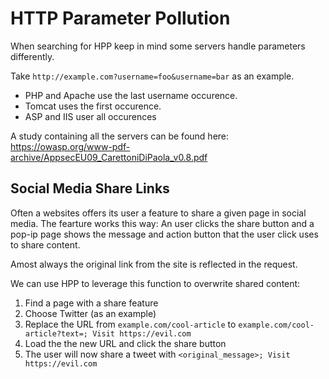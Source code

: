 # HTTP Parameter Pollution

When searching for HPP keep in mind some servers handle parameters differently.

Take `http://example.com?username=foo&username=bar` as an example. 
- PHP and Apache use the last username occurence. 
- Tomcat uses the first occurence. 
- ASP and IIS user all occurences

A study containing all the servers can be found here: https://owasp.org/www-pdf-archive/AppsecEU09_CarettoniDiPaola_v0.8.pdf

## Social Media Share Links

Often a websites offers its user a feature to share a given page in social media. The fearture works this way: An user clicks the share button and a pop-ip page shows the message and action button that the user click uses to share content.

Amost always the original link from the site is reflected in the request.

We can use HPP to leverage this function to overwrite shared content:

1) Find a page with a share feature
2) Choose Twitter (as an example)
3) Replace the URL from `example.com/cool-article` to `example.com/cool-article?text=; Visit https://evil.com`
4) Load the the new URL and click the share button
5) The user will now share a tweet with `<original_message>; Visit https://evil.com`
